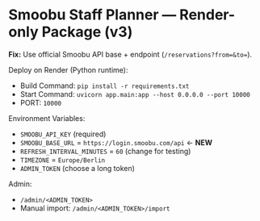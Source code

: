 
# Smoobu Staff Planner — Render-only Package (v3)

**Fix:** Use official Smoobu API base + endpoint (`/reservations?from=&to=`).

Deploy on Render (Python runtime):
- Build Command: `pip install -r requirements.txt`
- Start Command: `uvicorn app.main:app --host 0.0.0.0 --port 10000`
- PORT: `10000`

Environment Variables:
- `SMOOBU_API_KEY` (required)
- `SMOOBU_BASE_URL` = `https://login.smoobu.com/api`  ← **NEW**
- `REFRESH_INTERVAL_MINUTES` = `60` (change for testing)
- `TIMEZONE` = `Europe/Berlin`
- `ADMIN_TOKEN` (choose a long token)

Admin:
- `/admin/<ADMIN_TOKEN>`
- Manual import: `/admin/<ADMIN_TOKEN>/import`
